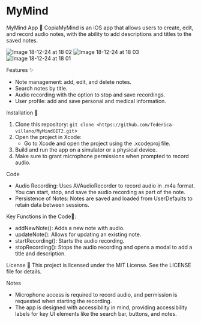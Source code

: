 # MyMind
MyMind App 🧠
CopiaMyMind is an iOS app that allows users to create, edit, and record audio notes, with the ability to add descriptions and titles to the saved notes.

![Image 18-12-24 at 18 02](https://github.com/user-attachments/assets/3550b01a-0c44-4993-8ab8-af986cad0b8a)
![Image 18-12-24 at 18 03](https://github.com/user-attachments/assets/d3c53cd2-37ba-4c6d-93ff-f41efaa73822)
![Image 18-12-24 at 18 01](https://github.com/user-attachments/assets/a3e0c1dd-462d-41ab-bd2c-4db1b20a917a)


Features ✨
* Note management: add, edit, and delete notes.
* Search notes by title.
* Audio recording with the option to stop and save recordings.
* User profile: add and save personal and medical information.

Installation 📱
1. Clone this repository: `git clone <https://github.com/federica-villano/MyMindGIT2.git`>
2. Open the project in Xcode:
    * Go to Xcode and open the project using the .xcodeproj file.
3. Build and run the app on a simulator or a physical device.
4. Make sure to grant microphone permissions when prompted to record audio.

Code
* Audio Recording: Uses AVAudioRecorder to record audio in .m4a format. You can start, stop, and save the audio recording as part of the note.
* Persistence of Notes: Notes are saved and loaded from UserDefaults to retain data between sessions.


Key Functions in the Code🎯:
* addNewNote(): Adds a new note with audio.
* updateNote(): Allows for updating an existing note.
* startRecording(): Starts the audio recording.
* stopRecording(): Stops the audio recording and opens a modal to add a title and description.

License 🔑
This project is licensed under the MIT License. See the LICENSE file for details.

Notes
* Microphone access is required to record audio, and permission is requested when starting the recording.
* The app is designed with accessibility in mind, providing accessibility labels for key UI elements like the search bar, buttons, and notes.
